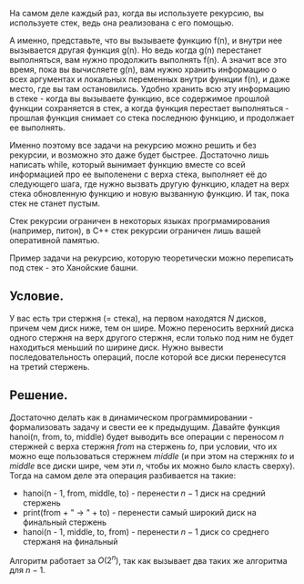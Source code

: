 На самом деле каждый раз, когда вы используете рекурсию, вы используете
стек, ведь она реализована с его помощью.

А именно, представьте, что вы вызываете функцию f(n), и внутри нее
вызывается другая функция g(n). Но ведь когда g(n) перестанет
выполняться, вам нужно продолжить выполнять f(n). А значит все это
время, пока вы вычисляете g(n), вам нужно хранить информацию о всех
аргументах и локальных переменных внутри функции f(n), и даже место,
где вы там остановились. Удобно хранить всю эту информацию в стеке -
когда вы вызываете функцию, все содержимое прошлой функции
сохраняется в стек, а когда функция перестает выполняться -
прошлая функция снимает со стека последнюю функцию, и продолжает ее
выполнять.

Именно поэтому все задачи на рекурсию можно решить и без рекурсии, и
возможно это даже будет быстрее. Достаточно лишь написать while,
который вынимает функцию вместе со всей информацией про ее
выполенени с верха стека, выполняет её до следующего шага, где
нужно вызвать другую функцию, кладет на верх стека обновленную функцию и
новую вызванную функцию. И так, пока стек не станет пустым.

Стек рекурсии ограничен в некоторых языках прогрмамирования (например,
питон), в C++ стек рекурсии ограничен лишь вашей оперативной памятью.

Пример задачи на рекурсию, которую теоретически можно переписать под
стек - это Ханойские башни.

## Условие.

У вас есть три стержня (= стека), на первом находятся $N$ дисков, причем
чем диск ниже, тем он шире. Можно переносить верхний диска одного
стержня на верх другого стержня, если только под ним не будет
находиться меньший по ширине диск. Нужно вывести последовательность
операций, после которой все диски перенесутся на третий стержень.

## Решение.

Достаточно делать как в динамическом программировании - формализовать
задачу и свести ее к предыдущим. Давайте функция hanoi(n, from, to,
middle) будет выводить все операции с переносом $n$ стержней с верха
стержня $from$ на стержень $to$, при условии, что их можно еще
пользоваться стержнем $middle$ (и при этом на стержнях $to$ и
$middle$ все диски шире, чем эти $n$, чтобы их можно было класть
сверху). Тогда на самом деле эта операция разбивается на такие:

  - hanoi(n - 1, from, middle, to) - перенести $n-1$ диск на средний
    стержень
  - print(from + " -\> " + to) - перенести самый широкий диск на
    финальный стержень
  - hanoi(n - 1, middle, to, from) - перенести $n-1$ диск со среднего
    стержаня на финальный

Алгоритм работает за $O(2^n)$, так как вызывает два таких же алгоритма
для $n-1$.